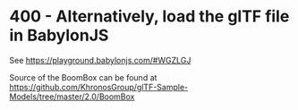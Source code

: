 # 400 - Alternatively, load the glTF file in BabylonJS

See https://playground.babylonjs.com/#WGZLGJ

Source of the BoomBox can be found at https://github.com/KhronosGroup/glTF-Sample-Models/tree/master/2.0/BoomBox
